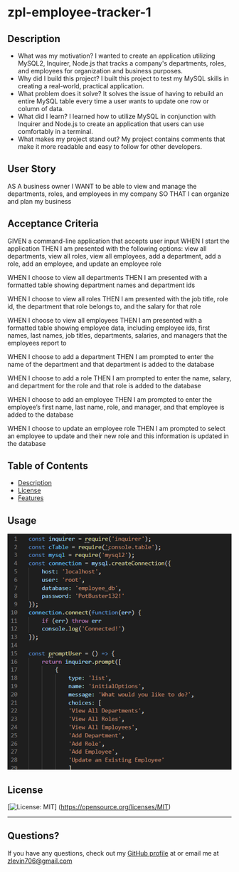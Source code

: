 # zpl-employee-tracker-1 
  ## Description
  
  - What was my motivation? I wanted to create an application utilizing MySQL2, Inquirer, Node.js that tracks a company's departments, roles, and employees for organization and business purposes.
  - Why did I build this project? I built this project to test my MySQL skills in creating a real-world, practical application.
  - What problem does it solve? It solves the issue of having to rebuild an entire MySQL table every time a user wants to update one row or column of data.
  - What did I learn? I learned how to utilize MySQL in conjunction with Inquirer and Node.js to create an application that users can use comfortably in a terminal. 
  - What makes my project stand out? My project contains comments that make it more readable and easy to follow for other developers.
  
  ## User Story
AS A business owner
I WANT to be able to view and manage the departments, roles, and employees in my company
SO THAT I can organize and plan my business

## Acceptance Criteria
GIVEN a command-line application that accepts user input
WHEN I start the application
THEN I am presented with the following options: view all departments, view all roles, view all employees, add a department, add a role, add an employee, and update an employee role

WHEN I choose to view all departments
THEN I am presented with a formatted table showing department names and department ids

WHEN I choose to view all roles
THEN I am presented with the job title, role id, the department that role belongs to, and the salary for that role

WHEN I choose to view all employees
THEN I am presented with a formatted table showing employee data, including employee ids, first names, last names, job titles, departments, salaries, and managers that the employees report to

WHEN I choose to add a department
THEN I am prompted to enter the name of the department and that department is added to the database

WHEN I choose to add a role
THEN I am prompted to enter the name, salary, and department for the role and that role is added to the database

WHEN I choose to add an employee
THEN I am prompted to enter the employee’s first name, last name, role, and manager, and that employee is added to the database

WHEN I choose to update an employee role
THEN I am prompted to select an employee to update and their new role and this information is updated in the database
  ## Table of Contents
  
  - [Description](#description)
  - [License](#license)
  - [Features](#features)

  ## Usage

  ![Application Preview](screenshot.png)

  ## License

  [![License: MIT](https://img.shields.io/badge/License-MIT-yellow.svg)] (https://opensource.org/licenses/MIT)

  ---

  ## Questions?
  If you have any questions, check out my [GitHub profile](https://github.com/zachary-levin) at or email me at [zlevin706@gmail.com](mailto:zlevin706@gmail.com)


